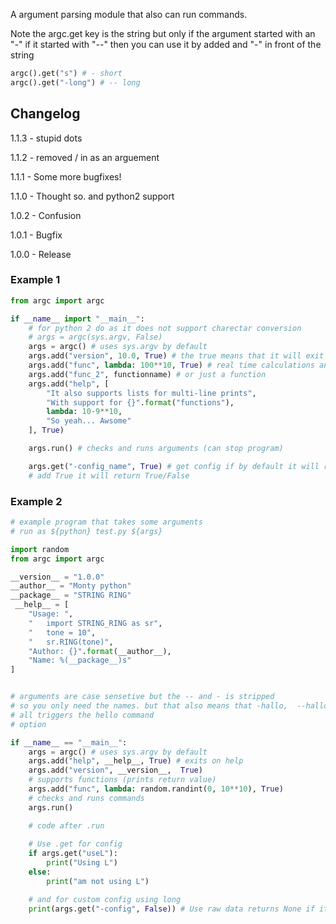 A argument parsing module that also can run commands.

Note the argc.get key is the string but only if the argument started with an "-"
if it started with "--" then you can use it by added and "-" in front of the string
```py
argc().get("s") # - short
argc().get("-long") # -- long
```

## Changelog

1.1.3 - stupid dots

1.1.2 - removed / in as an arguement

1.1.1 - Some more bugfixes!

1.1.0 - Thought so. and python2 support

1.0.2 - Confusion

1.0.1 - Bugfix

1.0.0 - Release


### Example 1
```py
from argc import argc

if __name__ import "__main__":
    # for python 2 do as it does not support charectar conversion
    # args = argc(sys.argv, False)
    args = argc() # uses sys.argv by default
    args.add("version", 10.0, True) # the true means that it will exit when the command is done
    args.add("func", lambda: 100**10, True) # real time calculations and running of functions
    args.add("func_2", functionname) # or just a function
    args.add("help", [
        "It also supports lists for multi-line prints",
        "With support for {}".format("functions"),
        lambda: 10-9**10,
        "So yeah... Awsome"
    ], True)

    args.run() # checks and runs arguments (can stop program)

    args.get("-config_name", True) # get config if by default it will return Value but
    # add True it will return True/False
```

### Example 2
```py
# example program that takes some arguments
# run as ${python} test.py ${args}

import random
from argc import argc

__version__ = "1.0.0"
__author__ = "Monty python"
__package__ = "STRING RING"
 __help__ = [
    "Usage: ",
    "   import STRING_RING as sr",
    "   tone = 10",
    "   sr.RING(tone)",
    "Author: {}".format(__author__),
    "Name: %(__package__)s"
]


# arguments are case sensetive but the -- and - is stripped
# so you only need the names. but that also means that -hallo,  --hallo and /hallo 
# all triggers the hello command
# option

if __name__ == "__main__":
    args = argc() # uses sys.argv by default
    args.add("help", __help__, True) # exits on help
    args.add("version", __version__,  True)
    # supports functions (prints return value)
    args.add("func", lambda: random.randint(0, 10**10), True)
    # checks and runs commands
    args.run() 

    # code after .run
    
    # Use .get for config
    if args.get("useL"):
        print("Using L")
    else:
        print("am not using L")

    # and for custom config using long
    print(args.get("-config", False)) # Use raw data returns None if it does not exist 
```